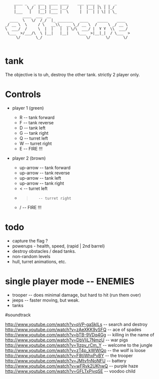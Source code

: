 ```
    ____ _   _ ___  ____ ____    ___ ____ _  _ _  _    
    |     \_/  |__] |___ |__/     |  |__| |\ | |_/     
    |___   |   |__] |___ |  \     |  |  | | \| | \_    
        ____  ___  __                                    
  ____  \   \/  /_/  |_ _______   ____    _____    ____  
_/ __ \  \     / \   __\\_  __ \_/ __ \  /     \ _/ __ \ 
\  ___/  /     \  |  |   |  | \/\  ___/ |  Y Y  \\  ___/ 
 \___  >/___/\  \ |__|   |__|    \___  >|__|_|  / \___  >
     \/       \_/                    \/       \/      \/ 
                                                                                     
```

# tank

The objective is to uh, destroy the other tank. strictly 2 player only.

# Controls

  * player 1 (green)
    * R -- tank forward
    * F -- tank reverse 
    * D -- tank left
    * G -- tank right
    * Q -- turret left
    * W -- turret right
    * E -- FIRE !!!
    
  * player 2 (brown)
    * up-arrow -- tank forward
    * up-arrow -- tank reverse 
    * up-arrow -- tank left
    * up-arrow -- tank right
    * <        -- turret left
    * >        -- turret right
    * /        -- FIRE !!!

# todo

  * capture the flag ?
  * powerups - health, speed, (rapid | 2nd barrel) 
  * destroy obstacles / dead tanks.
  * non-random levels
  * hull, turret animations, etc.
  
# single player mode -- ENEMIES
  * trooper -- does minimal damage, but hard to hit (run them over)
  * jeeps   -- faster moving, but weak.
  * tanks

#soundtrack

http://www.youtube.com/watch?v=pVP-gaSkILs -- search and destroy
http://www.youtube.com/watch?v=zAeXKK9vSFQ -- ace of spades
http://www.youtube.com/watch?v=bTB-9VDq4Gg -- killing in the name of
http://www.youtube.com/watch?v=DbVIiL7NmzU -- war pigs
http://www.youtube.com/watch?v=1lzpv_rCm_Y -- welcome to the jungle
http://www.youtube.com/watch?v=zT4p_kWWlQo -- the wolf is loose
http://www.youtube.com/watch?v=F8tjWhxPvBY -- the trooper
http://www.youtube.com/watch?v=JMtvfnNoNFU -- battery
http://www.youtube.com/watch?v=wFRvk2UKhwQ -- purple haze
http://www.youtube.com/watch?v=GFLTxPjvqSE -- voodoo child
